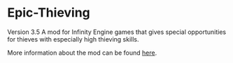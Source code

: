 # Epic-Thieving
Version 3.5
A mod for Infinity Engine games that gives special opportunities for thieves with especially high thieving skills.

More information about the mod can be found <a href='https://forums.beamdog.com/discussion/74158/mod-epic-thieving-more-benefits-from-high-thieving-skills/p1'>here</a>.